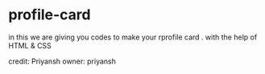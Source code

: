 # profile-card

in this we are giving you codes to make your rprofile card .
with the help of HTML & CSS



credit: Priyansh 
owner: priyansh
